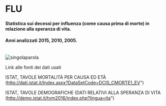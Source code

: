 # FLU
#### Statistica sui decessi per influenza (come causa prima di morte) in relazione alla speranza di vita. <br>
#### Anni analizzati 2015, 2010, 2005.<br><br>


![singolaparola](https://raw.githubusercontent.com/legeinteukein/dsii-2018-unirsm.github.io/master/legeinteukein/flu_02/influ.JPG)

Link alle fonti dei dati usati

ISTAT, TAVOLE MORTALITÀ PER CAUSA ED ETÀ
(http://dati.istat.it/Index.aspx?DataSetCode=DCIS_CMORTE1_EV")

ISTAT, TAVOLE DEMOGRAFICHE (DATI RELATIVI ALLA SPERANZA DI VITA
(http://demo.istat.it/tvm2016/index.php?lingua=ita")
